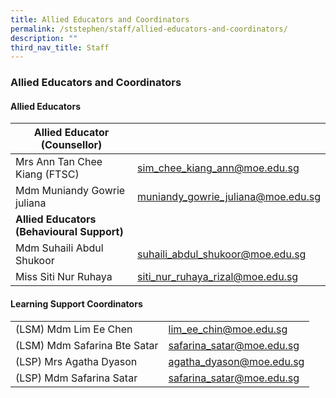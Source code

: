 ```yaml
---
title: Allied Educators and Coordinators
permalink: /ststephen/staff/allied-educators-and-coordinators/
description: ""
third_nav_title: Staff
---
```

### Allied Educators and Coordinators

#### Allied Educators

| Allied Educator (Counsellor) 	|  	|
|---	|---	|
| Mrs Ann Tan Chee Kiang (FTSC) 	| sim_chee_kiang_ann@moe.edu.sg 	|
| Mdm Muniandy Gowrie juliana	| muniandy_gowrie_juliana@moe.edu.sg |	|
| **Allied Educators (Behavioural Support)** 	|  	|
| Mdm Suhaili Abdul Shukoor 	| suhaili_abdul_shukoor@moe.edu.sg 	|
| Miss Siti Nur Ruhaya 	| siti_nur_ruhaya_rizal@moe.edu.sg 	|


#### Learning Support Coordinators

|  	|  	|
|---	|---	|
| (LSM) Mdm Lim Ee Chen 	| lim_ee_chin@moe.edu.sg 	|
| (LSM) Mdm Safarina Bte Satar 	| safarina_satar@moe.edu.sg 	|
| (LSP) Mrs Agatha Dyason 	| agatha_dyason@moe.edu.sg 	|
| (LSP) Mdm Safarina Satar 	| safarina_satar@moe.edu.sg 	|